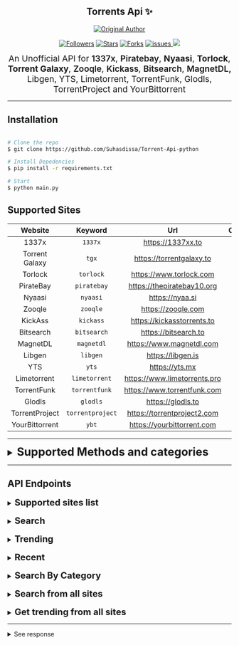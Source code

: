 <h2 align='center'>Torrents Api ✨</h2>
<p align="center">
<a href="https://github.com/Ryuk-me"><img title="Original Author" src="https://img.shields.io/badge/OriginalAuthor-Ryuk--me-red.svg?style=for-the-badge&logo=github"></a>
</p>

<p align="center">
<a href="https://github.com/Suhasdissa"><img title="Followers" src="https://img.shields.io/github/followers/Suhasdissa?color=teal&style=flat-square"></a>
<a href="https://github.com/Suhasdissa/Torrent-Api-python/stargazers/"><img title="Stars" src="https://img.shields.io/github/stars/Suhasdissa/Torrent-Api-python?color=brown&style=flat-square"></a>
<a href="https://github.com/Suhasdissa/Torrent-Api-python/network/members"><img title="Forks" src="https://img.shields.io/github/forks/Suhasdissa/Torrent-Api-python?color=lightgrey&style=flat-square"></a>
<a href="https://github.com/Suhasdissa/Torrent-Api-python/issues"><img title="issues" src="https://img.shields.io/github/issues/Suhasdissa/Torrent-Api-python?style=flat-square">
</a>
<img src='https://visitor-badge.glitch.me/badge?page_id=Suhasdissa.Torrent-Api-python'>
</p>

<p align="center">
<span style='font-size: 19px'>
An Unofficial API for <span style='font-weight:600;'>1337x</span>, <span style='font-weight:600;'>Piratebay</span>, <span style='font-weight:bold;'>Nyaasi</span>, <span style='font-weight:bold;'>Torlock</span>, <span style='font-weight:bold;'>Torrent Galaxy</span>, <span style='font-weight:600;'>Zooqle</span>, <span style='font-weight:600;'>Kickass</span>, <span style='font-weight:600;'>Bitsearch</span>, <span style='font-weight:600;'>MagnetDL, </span>Libgen, YTS, Limetorrent, TorrentFunk, Glodls, TorrentProject and YourBittorrent
</span>
</p>

---

## Installation

```sh

# Clone the repo
$ git clone https://github.com/Suhasdissa/Torrent-Api-python

# Install Depedencies
$ pip install -r requirements.txt

# Start
$ python main.py

```

## Supported Sites

|    Website     |     Keyword      |             Url              | Cloudfare |
|:--------------:|:----------------:|:----------------------------:|:---------:|
|     1337x      |     `1337x`      |      https://1337xx.to       |     ❌     |
| Torrent Galaxy |      `tgx`       |   https://torrentgalaxy.to   |     ❌     |
|    Torlock     |    `torlock`     |   https://www.torlock.com    |     ❌     |
|   PirateBay    |   `piratebay`    |  https://thepiratebay10.org  |     ❌     |
|     Nyaasi     |     `nyaasi`     |       https://nyaa.si        |     ❌     |
|     Zooqle     |     `zooqle`     |      https://zooqle.com      |     ❌     |
|    KickAss     |    `kickass`     |  https://kickasstorrents.to  |     ❌     |
|   Bitsearch    |   `bitsearch`    |     https://bitsearch.to     |     ❌     |
|    MagnetDL    |    `magnetdl`    |   https://www.magnetdl.com   |     ✅     |
|     Libgen     |     `libgen`     |      https://libgen.is       |     ❌     |
|      YTS       |      `yts`       |        https://yts.mx        |     ❌     |
|  Limetorrent   |  `limetorrent`   | https://www.limetorrents.pro |     ❌     |
|  TorrentFunk   |  `torrentfunk`   | https://www.torrentfunk.com  |     ❌     |
|     Glodls     |     `glodls`     |      https://glodls.to       |     ❌     |
| TorrentProject | `torrentproject` | https://torrentproject2.com  |     ❌     |
| YourBittorrent |      `ybt`       |  https://yourbittorrent.com  |     ❌     |

---

<details>
<summary style='font-size: 20px'><span style='font-size: 25px;font-weight:bold;'>Supported Methods and categories</span></summary>

<p>

```json

{
  "1337x": {
    "trending_available": true,
    "trending_category": true,
    "search_by_category": true,
    "recent_available": true,
    "recent_category_available": true,
    "categories": [
      "anime",
      "music",
      "games",
      "tv",
      "apps",
      "documentaries",
      "other",
      "xxx",
      "movies"
    ],
    "limit": 20
  },
  "torlock": {
    "trending_available": true,
    "trending_category": true,
    "search_by_category": false,
    "recent_available": true,
    "recent_category_available": true,
    "categories": [
      "anime",
      "music",
      "games",
      "tv",
      "apps",
      "documentaries",
      "other",
      "xxx",
      "movies",
      "books",
      "images"
    ],
    "limit": 50
  },
  "zooqle": {
    "trending_available": false,
    "trending_category": false,
    "search_by_category": false,
    "recent_available": false,
    "recent_category_available": false,
    "categories": [],
    "limit": 30
  },
  "magnetdl": {
    "trending_available": false,
    "trending_category": false,
    "search_by_category": false,
    "recent_available": true,
    "recent_category_available": true,
    "categories": [
      "apps",
      "movies",
      "music",
      "games",
      "tv",
      "books"
    ],
    "limit": 40
  },
  "tgx": {
    "trending_available": true,
    "trending_category": true,
    "search_by_category": false,
    "recent_available": true,
    "recent_category_available": true,
    "categories": [
      "anime",
      "music",
      "games",
      "tv",
      "apps",
      "documentaries",
      "other",
      "xxx",
      "movies",
      "books"
    ],
    "limit": 50
  },
  "nyaasi": {
    "trending_available": false,
    "trending_category": false,
    "search_by_category": false,
    "recent_available": true,
    "recent_category_available": false,
    "categories": [],
    "limit": 50
  },
  "piratebay": {
    "trending_available": true,
    "trending_category": false,
    "search_by_category": false,
    "recent_available": true,
    "recent_category_available": true,
    "categories": [
      "tv"
    ],
    "limit": 50
  },
  "bitsearch": {
    "trending_available": true,
    "trending_category": false,
    "search_by_category": false,
    "recent_available": false,
    "recent_category_available": false,
    "categories": [],
    "limit": 50
  },
  "kickass": {
    "trending_available": true,
    "trending_category": true,
    "search_by_category": false,
    "recent_available": true,
    "recent_category_available": true,
    "categories": [
      "anime",
      "music",
      "games",
      "tv",
      "apps",
      "documentaries",
      "other",
      "xxx",
      "movies",
      "books"
    ],
    "limit": 50
  },
  "libgen'": {
    "trending_available": false,
    "trending_category": false,
    "search_by_category": false,
    "recent_available": false,
    "recent_category_available": false,
    "categories": [],
    "limit": 25
  },
  "yts": {
    "trending_available": true,
    "trending_category": false,
    "search_by_category": false,
    "recent_available": true,
    "recent_category_available": false,
    "categories": [],
    "limit": 20
  },
  "limetorrent": {
    "trending_available": true,
    "trending_category": false,
    "search_by_category": false,
    "recent_available": true,
    "recent_category_available": true,
    "categories": [
      "anime",
      "music",
      "games",
      "tv",
      "apps",
      "other",
      "movies",
      "books"
    ],
    "limit": 50
  },
  "torrentfunk": {
    "trending_available": true,
    "trending_category": true,
    "search_by_category": false,
    "recent_available": true,
    "recent_category_available": true,
    "categories": [
      "anime",
      "music",
      "games",
      "tv",
      "apps",
      "xxx",
      "movies",
      "books"
    ],
    "limit": 50
  },
  "glodls": {
    "trending_available": true,
    "trending_category": false,
    "search_by_category": false,
    "recent_available": true,
    "recent_category_available": false,
    "categories": [],
    "limit": 45
  },
  "torrentproject": {
    "trending_available": false,
    "trending_category": false,
    "search_by_category": false,
    "recent_available": false,
    "recent_category_available": false,
    "categories": [],
    "limit": 20
  },
  "ybt": {
    "trending_available": true,
    "trending_category": true,
    "search_by_category": false,
    "recent_available": true,
    "recent_category_available": true,
    "categories": [
      "anime",
      "music",
      "games",
      "tv",
      "apps",
      "xxx",
      "movies",
      "books",
      "pictures",
      "other"
    ],
    "limit": 20
  }
}
```

</p>
</details>

---

## API Endpoints

<details>
<summary style='font-size: 15px'><span style='font-size: 20px;font-weight:bold;'>Supported sites list</span></summary>
<p>

> `api/sites`

</p>
</details>
<br>

<details>
<summary style='font-size: 15px'><span style='font-size: 20px;font-weight:bold;'>Search</span></summary>
<p>

> `api/search`

| Parameter | Required |  Type   | Default |                        Example                        |
|:---------:|:--------:|:-------:|:-------:|:-----------------------------------------------------:|
|   site    |    ✅     | string  |  None   |                `api/search?site=1337x`                |
|   query   |    ✅     | string  |  None   |        `api/search?site=1337x&query=avengers`         |
|   limit   |    ❌     | integer | Default |    `api/search?site=1337x&query=avengers&limit=20`    |
|   page    |    ❌     | integer |    1    | `api/search?site=1337x&query=avengers&limit=0&page=2` |

</p>
</details>
<br>

<details>
<summary style='font-size: 15px'><span style='font-size: 20px;font-weight:bold;'>Trending</span></summary>
<p>

> `api/trending`

| Parameter | Required |  Type   | Default |                       Example                        |
|:---------:|:--------:|:-------:|:-------:|:----------------------------------------------------:|
|   site    |    ✅     | string  |  None   |              `api/trending?site=1337x`               |
|   limit   |    ❌     | integer | Default |          `api/trending?site=1337x&limit=10`          |
| category  |    ❌     | string  |  None   |    `api/trending?site=1337x&limit=0&category=tv`     |
|   page    |    ❌     | integer |    1    | `api/trending?site=1337x&limit=6&category=tv&page=2` |

</p>
</details>
<br>

<details>
<summary style='font-size: 15px'><span style='font-size: 20px;font-weight:bold;'>Recent</span></summary>
<p>

> `api/recent`

| Parameter | Required |  Type   | Default |                       Example                       |
|:---------:|:--------:|:-------:|:-------:|:---------------------------------------------------:|
|   site    |    ✅     | string  |  None   |               `api/recent?site=1337x`               |
|   limit   |    ❌     | integer | Default |           `api/recent?site=1337x&limit=7`           |
| category  |    ❌     | string  |  None   |     `api/recent?site=1337x&limit=0&category=tv`     |
|   page    |    ❌     | integer |    1    | `api/recent?site=1337x&limit=15&category=tv&page=2` |

</p>
</details>
<br>

<details>
<summary style='font-size: 15px'><span style='font-size: 20px;font-weight:bold;'>Search By Category</span></summary>
<p>

> `api/category`

| Parameter | Required |  Type   | Default |                               Example                               |
|:---------:|:--------:|:-------:|:-------:|:-------------------------------------------------------------------:|
|   site    |    ✅     | string  |  None   |                      `api/category?site=1337x`                      |
|   query   |    ✅     | string  |  None   |              `api/category?site=1337x&query=avengers`               |
| category  |    ✅     | string  |  None   |      `api/category?site=1337x&query=avengers&category=movies`       |
|   limit   |    ❌     | integer | Default |  `api/category?site=1337x&query=avengers&category=movies&limit=10`  |
|   page    |    ❌     | integer |    1    | `api/category?site=1337x&query=avengers&category=tv&limit=0&page=2` |

</p>
</details>

<br>

<details>
<summary style='font-size: 15px'><span style='font-size: 20px;font-weight:bold;'>Search from all sites</span></summary>
<p>

> `api/all/search`

| Parameter | Required |  Type   | Default |                 Example                 |
|:---------:|:--------:|:-------:|:-------:|:---------------------------------------:|
|   query   |    ✅     | string  |  None   |     `api/all/search?query=avengers`     |
|   limit   |    ❌     | integer | Default | `api/all/search?query=avengers&limit=5` |

<pre>Here <b>limit = 5</b> will get 5 results from each site.</pre>

> http://0.0.0.0:8080/api/all/search?query=avengers

> http://0.0.0.0:8080/api/all/search?query=avengers&limit=5

</details>

<br>

<details>
<summary style='font-size: 15px'><span style='font-size: 20px;font-weight:bold;'>Get trending from all sites</span></summary>
<p>

> `api/all/trending`

| Parameter | Required |  Type   | Default |          Example           |
|:---------:|:--------:|:-------:|:-------:|:--------------------------:|
|   limit   |    ❌     | integer | Default | `api/all/trending?limit=2` |

> http://0.0.0.0:8080/api/all/trending

> http://0.0.0.0:8080/api/all/trending?limit=2

</p>
</details>

---

<details>
<summary> See response</summary>
<p>

```json
{
  "data": [
    {
      "name": "Eternals.2021.1080p.WEBRip.DDP5.1.x264-NOGRP",
      "size": "5.6 GB",
      "date": "Jan. 11th '22",
      "seeders": "10872",
      "leechers": "6820",
      "url": "https://1337xx.to/torrent/5110260/Eternals-2021-1080p-WEBRip-DDP5-1-x264-NOGRP/",
      "uploader": "TheMorozko",
      "screenshot": [
        "https://checkmy.pictures/images/2022/01/11/32162343474810151667.jpg",
        "https://checkmy.pictures/images/2022/01/11/38515612831471833686.jpg",
        "https://checkmy.pictures/images/2022/01/11/71518482909886223945.jpg"
      ],
      "category": "Movies",
      "poster": "https://1337xx.to/img/movie/Eternals-2021.jpg",
      "magnet": "magnet:?xt=urn:btih:A2AD2A669250A014BED19919E6C386DD4F82A883&dn=Eternals.2021.1080p.WEBRip.DDP5.1.x264-NOGRP&tr=http%3A%2F%2Ftracker.trackerfix.com%3A80%2Fannounce&tr=udp%3A%2F%2F9.rarbg.me%3A2950%2Fannounce&tr=udp%3A%2F%2F9.rarbg.to%3A2870%2Fannounce&tr=udp%3A%2F%2Ftracker.tallpenguin.org%3A15720%2Fannounce&tr=udp%3A%2F%2Ftracker.thinelephant.org%3A12780%2Fannounce&tr=udp%3A%2F%2Ftracker.zer0day.to%3A1337%2Fannounce&tr=udp%3A%2F%2Ftracker.leechers-paradise.org%3A6969%2Fannounce&tr=udp%3A%2F%2Fcoppersurfer.tk%3A6969%2Fannounce",
      "hash": "A2AD2A669250A014BED19919E6C386DD4F82A883"
    }
  ],
  "current_page": 1,
  "total_pages": 7,
  "time": 1.276763677597046,
  "total": 20
}
```

</p>
</details>